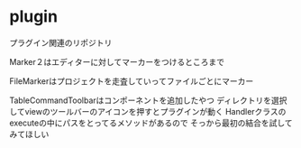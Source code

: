 # plugin
プラグイン関連のリポジトリ

Marker２はエディターに対してマーカーをつけるところまで

FileMarkerはプロジェクトを走査していってファイルごとにマーカー

TableCommandToolbarはコンポーネントを追加したやつ
ディレクトリを選択してviewのツールバーのアイコンを押すとプラグインが動く
Handlerクラスのexecuteの中にパスをとってるメソッドがあるので
そっから最初の結合を試してみてほしい
